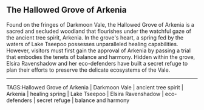 ## The Hallowed Grove of Arkenia

Found on the fringes of Darkmoon Vale, the Hallowed Grove of Arkenia is a sacred and secluded woodland that flourishes under the watchful gaze of the ancient tree spirit, Arkenia. In the grove's heart, a spring fed by the waters of Lake Tseepoo possesses unparalleled healing capabilities. However, visitors must first gain the approval of Arkenia by passing a trial that embodies the tenets of balance and harmony. Hidden within the grove, Elsira Ravenshadow and her eco-defenders have built a secret refuge to plan their efforts to preserve the delicate ecosystems of the Vale.



---

TAGS:Hallowed Grove of Arkenia | Darkmoon Vale | ancient tree spirit | Arkenia | healing spring | Lake Tseepoo | Elsira Ravenshadow | eco-defenders | secret refuge | balance and harmony

